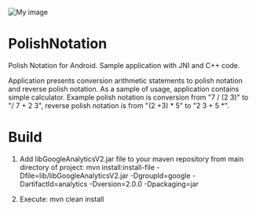 ![My image](https://raw.github.com/wtopolski/PolishNotation/master/docs/web_hi_res_512.png)

PolishNotation
====================

Polish Notation for Android. Sample application with JNI and C++ code.

Application presents conversion arithmetic statements to polish notation and reverse polish notation. As a sample of
usage, application contains simple calculator. Example polish notation is conversion from "7 / (2 3)" to "/ 7 + 2 3",
reverse polish notation is from "(2 +3) * 5" to "2 3 + 5 *".

Build
====================

1) Add libGoogleAnalyticsV2.jar file to your maven repository from main directory of project: 
mvn install:install-file -Dfile=lib/libGoogleAnalyticsV2.jar -DgroupId=google -DartifactId=analytics -Dversion=2.0.0 
-Dpackaging=jar

2) Execute: mvn clean install
